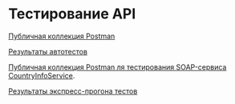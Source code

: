 # Тестирование API

 [Публичная коллекция Postman](https://www.postman.com/speeding-eclipse-130792/workspace/postman-2-0/collection/41481933-d556ff3d-63ef-4629-a3a9-040be8728bcb?action=share&creator=41481933&active-environment=41481933-8714cf10-26d6-4986-9f99-b91a4846cb43)

        
 [Результаты автотестов](https://github.com/emaltzev/api/blob/main/DemoShopping.postman_test_run.json)

  [Публичная коллекция Postman ля тестирования SOAP-сервиса CountryInfoService](https://www.postman.com/speeding-eclipse-130792/workspace/postman-2-0/collection/41481933-8949be58-604f-45ea-8585-0a067d3a375d?action=share&creator=41481933).
 
[Результаты экспресс-прогона тестов ](https://github.com/user-attachments/files/20646719/G10-Express%2Brun%2B2025_06_08.1._removed.pdf)
